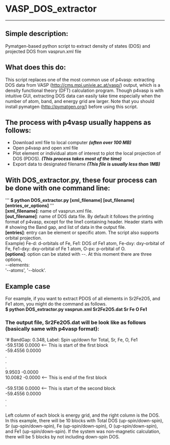 # VASP_DOS_extractor
------------------
## Simple description:

Pymatgen-based python script to extract density of states (DOS) and projected DOS from vasprun.xml file
  
## What does this do:
This script replaces one of the most common use of p4vasp: extracting DOS data from VASP (http://cms.mpi.univie.ac.at/vasp/) output, which is a density functional theory (DFT) calculation program. Though p4vasp is with intuitive GUI, extracting DOS data can easily take time especially when the number of atom, band, and energy grid are larger. Note that you should install pymatgen (http://pymatgen.org/) before using this script.
  
## The process with p4vasp usually happens as follows:
  - Download xml file to local computer ***(often over 100 MB)***
  - Open p4vasp and open xml file
  - Plot element or individual atom of interest to plot the local projection of DOS (PDOS). ***(This process takes most of the time)***
  - Export data to designated filename ***(This file is usually less than 1MB)***

## With DOS_extractor.py, these four process can be done with one command line:
'''
  **$ python DOS_extractor.py [xml_filename] [out_filename] [entries_or_options]**
 '''
  </br>
**[xml_filename]**: name of vasprun.xml file.</br>
**[out_filename]**: name of DOS data file. By default it follows the printing format of p4vasp, except for the line1 containing header. Header starts with # showing the Band gap, and list of data in the output file.</br>
**[entries]**: entry can be element or specific atom. The script also supports orbital projection.</br>
Example) Fe-d: d-orbitals of Fe, Fe1: DOS of Fe1 atom, Fe-dxy: dxy-orbital of Fe, Fe1-dxy: dxy-orbital of Fe 1 atom, O-px: p-orbital of O. </br>
**[options]**: option can be stated with --. At this moment there are three options,</br>
--elements: </br>
'--atoms', '--block'.


## Example case
For example, if you want to extract PDOS of all elements in Sr2Fe2O5, and Fe1 atom, you might do the command as follows.</br>
  **$ python DOS_extractor.py vasprun.xml Sr2Fe2O5.dat Sr Fe O Fe1</br>**
  
  
### The output file, Sr2Fe2O5.dat will be look like as follows (basically same with p4vasp format):

'# BandGap: 0.348, Label: Spin up/down for Total, Sr, Fe, O, Fe1<br/>
-59.5136	0.0000  <-- This is start of the first block<br/>
-59.4556	0.0000<br/>
.<br/>
.<br/>
.<br/>
9.9503	-0.0000<br/>
10.0082	-0.0000  <-- This is end of the first block<br/>
<br/>
-59.5136	0.0000  <-- This is start of the second block<br/>
-59.4556	0.0000<br/>
.<br/>
.<br/>
<br/>
Left column of each block is energy grid, and the right column is the DOS.
In this example, there will be 10 blocks with Total DOS (up-spin/down-spin), Sr (up-spin/down-spin), Fe (up-spin/down-spin), O (up-spin/down-spin), and Fe1 (up-spin/down-spin). If the system was non-magnetic calculation, there will be 5 blocks by not including down-spin DOS.
